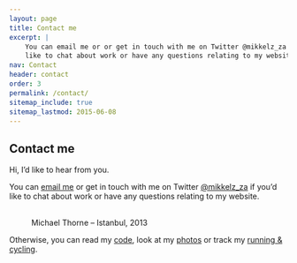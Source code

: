 ```yaml
---
layout: page
title: Contact me
excerpt: |
    You can email me or or get in touch with me on Twitter @mikkelz_za if you’d
    like to chat about work or have any questions relating to my website.
nav: Contact
header: contact
order: 3
permalink: /contact/
sitemap_include: true
sitemap_lastmod: 2015-06-08
---
```


## Contact me

Hi, I’d like to hear from you.

You can [email me](mailto:&#099;&#111;&#110;&#116;&#097;&#099;&#116;&#064;&#117;&#115;&#101;&#114;&#120;&#046;&#099;&#111;&#046;&#122;&#097;) or get in touch with me on Twitter [@mikkelz_za](https://twitter.com/mikkelz_za)
if you’d like to chat about work or have any questions relating to my website.

<figure>
    <a href="https://www.flickr.com/photos/mikkelz/sets/72157649224195065">
        <img srcset="/assets/images/general/michael-thorne-turkey-istanbul-2013-820x461.jpg 820w,
                     /assets/images/general/michael-thorne-turkey-istanbul-2013-410x231.jpg 410w"
            sizes="100vw"
            src="/assets/images/general/michael-thorne-turkey-istanbul-2013-820x461.jpg"
            alt="">
    </a>
    <figcaption>Michael Thorne – Istanbul, 2013</figcaption>
</figure>

Otherwise, you can read my [code](https://github.com/michaelthorne), look at my [photos](https://instagram.com/mikkelz_za)
or track my [running & cycling](https://www.strava.com/athletes/1328198).
